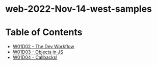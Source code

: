 # web-2022-Nov-14-west-samples

# Table of Contents

* [W01D02 - The Dev Workflow](/w01d2)
* [W01D03 - Objects in JS](/w01d3)
* [W01D04 - Callbacks!](/w01d4)
